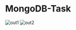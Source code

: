 # MongoDB-Task
![out1](https://github.com/GurpeetKaur31/MongoDB-Task/assets/97333714/a212dcb5-b035-426e-a56a-cfeb2449aabf)
![out2](https://github.com/GurpeetKaur31/MongoDB-Task/assets/97333714/74bd07cf-8df9-4222-8663-a3855d63835f)
